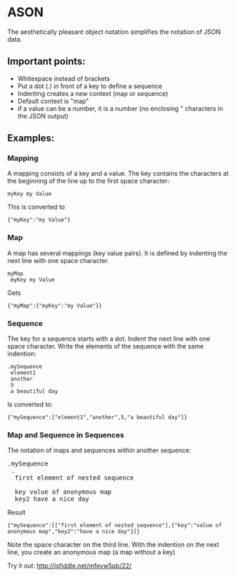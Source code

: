# ASON
The aesthetically pleasant object notation simplifies the notation of JSON data.

## Important points:
  - Whitespace instead of brackets
  - Put a dot (.) in front of a key to define a sequence
  - Indenting creates a new context (map or sequence)
  - Default context is "map"
  - if a value can be a number, it is a number (no enclosing " characters in the JSON output)
  
## Examples:

### Mapping
A mapping consists of a key and a value. The key contains the characters at the beginning of the line up to the first space character:
    
    myKey my Value

This is converted to

    {"myKey":"my Value"}
    
### Map
A map has several mappings (key value pairs). It is defined by indenting the next line with one space character.

    myMap
     myKey my Value
     
Gets

    {"myMap":{"myKey":"my Value"}}
     
### Sequence
The key for a sequence starts with a dot. Indent the next line with one space character. Write the elements of the sequence with the same indention:

    .mySequence
     element1
     another
     5
     a beautiful day
     
Is converted to:

    {"mySequence":["element1","another",5,"a beautiful day"]}
    
### Map and Sequence in Sequences
The notation of maps and sequences within another sequence:
<pre>
.mySequence
 .
  first element of nested sequence
 
  key value of anonymous map
  key2 have a nice day
</pre>

Result

    {"mySequence":[["first element of nested sequence"],{"key":"value of anonymous map","key2":"have a nice day"}]}
    
Note the space character on the third line. With the indention on the next line, you create an anonymous map (a map without a key)

Try it out: http://jsfiddle.net/mfevw5pb/22/


